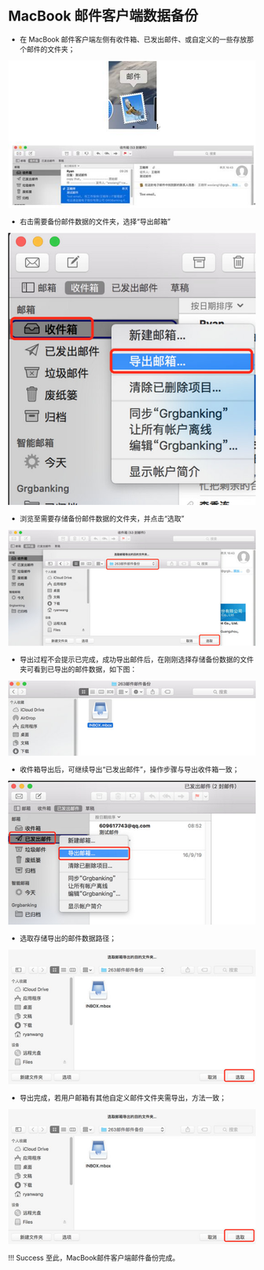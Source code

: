 # MacBook 邮件客户端数据备份

- 在 MacBook 邮件客户端左侧有收件箱、已发出邮件、或自定义的一些存放那个邮件的文件夹；

![](/imgs/MacMailBackuo/1.jpg) 

- 右击需要备份邮件数据的文件夹，选择“导出邮箱”

![](/imgs/MacMailBackuo/2.jpg) 
 
- 浏览至需要存储备份邮件数据的文件夹，并点击“选取”

![](/imgs/MacMailBackuo/3.jpg) 
 
- 导出过程不会提示已完成，成功导出邮件后，在刚刚选择存储备份数据的文件夹可看到已导出的邮件数据，如下图：
 
![](/imgs/MacMailBackuo/4.jpg) 

- 收件箱导出后，可继续导出“已发出邮件”，操作步骤与导出收件箱一致；

![](/imgs/MacMailBackuo/5.jpg) 
 
- 选取存储导出的邮件数据路径；

![](/imgs/MacMailBackuo/6.jpg)  

- 导出完成，若用户邮箱有其他自定义邮件文件夹需导出，方法一致；

![](/imgs/MacMailBackuo/7.jpg) 
 
!!! Success
    至此，MacBook邮件客户端邮件备份完成。

